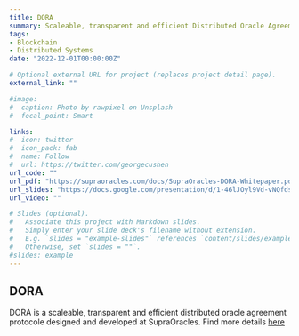 ```yaml
---
title: DORA
summary: Scaleable, transparent and efficient Distributed Oracle Agreement
tags:
- Blockchain
- Distributed Systems
date: "2022-12-01T00:00:00Z"

# Optional external URL for project (replaces project detail page).
external_link: ""

#image:
#  caption: Photo by rawpixel on Unsplash
#  focal_point: Smart

links:
#- icon: twitter
#  icon_pack: fab
#  name: Follow
#  url: https://twitter.com/georgecushen
url_code: ""
url_pdf: "https://supraoracles.com/docs/SupraOracles-DORA-Whitepaper.pdf"
url_slides: "https://docs.google.com/presentation/d/1-46lJOyl9Vd-vNQfdskiREFaJ7cU0AoE5flyT8cMH_0/edit#slide=id.g17a3a86b05a_0_0"
url_video: ""

# Slides (optional).
#   Associate this project with Markdown slides.
#   Simply enter your slide deck's filename without extension.
#   E.g. `slides = "example-slides"` references `content/slides/example-slides.md`.
#   Otherwise, set `slides = ""`.
#slides: example
---
```


## DORA

DORA is a scaleable, transparent and efficient distributed oracle agreement protocole designed and developed at SupraOracles. Find more details [here](https://supraoracles.com/news/dora-distributed-oracle-agreement)

